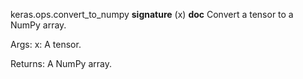 keras.ops.convert_to_numpy
__signature__
(x)
__doc__
Convert a tensor to a NumPy array.

Args:
    x: A tensor.

Returns:
    A NumPy array.

